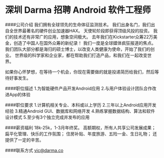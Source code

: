 深圳 Darma 招聘 Android 软件工程师
==========

####公司介绍
我们拥有全球领先的生命体征监测技术。
我们出身名门，我们出自全世界最著名的硬件创业加速器HAX。
天使轮阶段即获得顶级风投的投资。
我们的技术还有非常广的应用，想象空间极大。
去年我们在Kickstarter众筹22万美金，创造了中国人在国外众筹的新纪录！
我们一度是全球媒体疯狂报道的焦点。
我们团队大部分都是海归的硕士博士，以改变人类健康为使命，开始了我们的创业。
世界级的科学家和企业家，都在帮助我们打造产品，和我们在一起改变世界。

如果你心怀梦想，在等待一个机会，你现在需要做的就是投递简历给我们，然后等待好事发生。

####职位描述
1.为智能硬件产品开发Android应用
2.与用户体验设计团队合作改进App的体验

####职位要求 
1.计算机相关专业、本科或以上学历
2.三年以上Android应用开发经验
3.精通Android GUI、数据库和网络开发
4.熟练掌握数据结构、算法和软件设计模式
5.至少有3个独立完成并发布的应用

####薪资福利
18k-25k，1-3月年终奖。 
高额期权，所有人共享公司发展成果；
扁平化管理、快乐的工作氛围；
住房补贴、年度旅游、五险一金、生日礼物；
还提供了一定的辛苦。
 

####联系方式
[vic@darma.co ](mailto:vic@darma.co )

